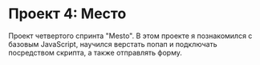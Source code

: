 # Проект 4: Место

Проект четвертого спринта "Mesto". В этом проекте я познакомился с базовым JavaScript, научился верстать попап и подключать посредством скрипта, а также отправлять форму.
